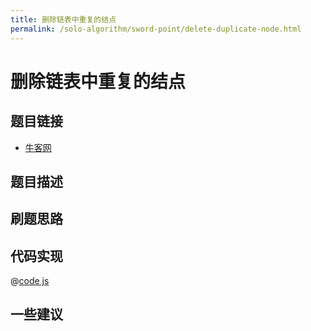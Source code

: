 ```yaml
---
title: 删除链表中重复的结点
permalink: /solo-algorithm/sword-point/delete-duplicate-node.html
---
```


# 删除链表中重复的结点

## 题目链接

- [牛客网]()

## 题目描述

## 刷题思路

## 代码实现

@[code js](@algorithm/sword-point/链表/deleteDuplication.js)

## 一些建议
